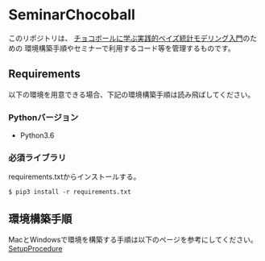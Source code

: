 # SeminarChocoball

このリポジトリは、
[チョコボールに学ぶ実践的ベイズ統計モデリング入門](https://ml-for-experts.connpass.com/event/116830/)のための
環境構築手順やセミナーで利用するコード等を管理するものです。

## Requirements
以下の環境を用意できる場合、下記の環境構築手順は読み飛ばしてください。

### Pythonバージョン
- Python3.6

### 必須ライブラリ
requirements.txtからインストールする。

```
$ pip3 install -r requirements.txt
```

## 環境構築手順
MacとWindowsで環境を構築する手順は以下のページを参考にしてください。  
[SetupProcedure](https://github.com/tok41/SeminarChocoBall/wiki/SetupProcedure)

